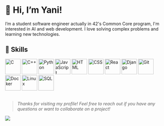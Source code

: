 # 👋  Hi, I’m Yani!

I’m a student software engineer actually in 42's Common Core program, I'm interested in AI and web development. I love solving complex problems and learning new technologies.

## 🔧  Skills


<img src="https://cdn.jsdelivr.net/gh/devicons/devicon/icons/c/c-original.svg" alt="C" width="50" height="50">  <img src="https://cdn.jsdelivr.net/gh/devicons/devicon/icons/cplusplus/cplusplus-original.svg" alt="C++" width="50" height="50">  <img src="https://cdn.jsdelivr.net/gh/devicons/devicon/icons/python/python-original.svg" alt="Python" width="50" height="50">  <img src="https://cdn.jsdelivr.net/gh/devicons/devicon/icons/javascript/javascript-original.svg" alt="JavaScript" width="50" height="50">  <img src="https://cdn.jsdelivr.net/gh/devicons/devicon/icons/html5/html5-original.svg" alt="HTML" width="50" height="50">  <img src="https://cdn.jsdelivr.net/gh/devicons/devicon/icons/css3/css3-original.svg" alt="CSS" width="50" height="50"> <img src="https://cdn.jsdelivr.net/gh/devicons/devicon/icons/react/react-original.svg" alt="React" width="50" height="50">  <img src="https://cdn.jsdelivr.net/gh/devicons/devicon/icons/django/django-plain.svg" alt="Django" width="50" height="50"> <img src="https://cdn.jsdelivr.net/gh/devicons/devicon/icons/git/git-original.svg" alt="Git" width="50" height="50">  <img src="https://cdn.jsdelivr.net/gh/devicons/devicon/icons/docker/docker-original.svg" alt="Docker" width="50" height="50">  <img src="https://cdn.jsdelivr.net/gh/devicons/devicon/icons/linux/linux-original.svg" alt="Linux" width="50" height="50">  <img src="https://cdn.jsdelivr.net/gh/devicons/devicon/icons/mysql/mysql-original.svg" alt="SQL" width="50" height="50">
<br>
<br>
> *Thanks for visiting my profile! Feel free to reach out if you have any questions or want to collaborate on a project!*

<a href="https://www.linkedin.com/in/ykifadji/" target="_blank"><img src="https://img.shields.io/badge/-LinkedIn-%230077B5?style=for-the-badge&logo=linkedin&logoColor=white" target="_blank"></a>
